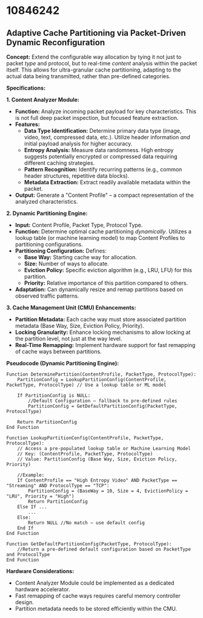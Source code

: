 # 10846242

## Adaptive Cache Partitioning via Packet-Driven Dynamic Reconfiguration

**Concept:** Extend the configurable way allocation by tying it not just to packet *type* and protocol, but to real-time *content* analysis within the packet itself. This allows for ultra-granular cache partitioning, adapting to the actual data being transmitted, rather than pre-defined categories.

**Specifications:**

**1. Content Analyzer Module:**

*   **Function:** Analyze incoming packet payload for key characteristics. This is not full deep packet inspection, but focused feature extraction.
*   **Features:**
    *   **Data Type Identification:** Determine primary data type (image, video, text, compressed data, etc.). Utilize header information *and* initial payload analysis for higher accuracy.
    *   **Entropy Analysis:** Measure data randomness. High entropy suggests potentially encrypted or compressed data requiring different caching strategies.
    *   **Pattern Recognition:** Identify recurring patterns (e.g., common header structures, repetitive data blocks).
    *   **Metadata Extraction:** Extract readily available metadata within the packet.
*   **Output:** Generate a "Content Profile" – a compact representation of the analyzed characteristics.

**2. Dynamic Partitioning Engine:**

*   **Input:** Content Profile, Packet Type, Protocol Type.
*   **Function:** Determine optimal cache partitioning *dynamically*. Utilizes a lookup table (or machine learning model) to map Content Profiles to partitioning configurations.
*   **Partitioning Configuration:** Defines:
    *   **Base Way:** Starting cache way for allocation.
    *   **Size:** Number of ways to allocate.
    *   **Eviction Policy:** Specific eviction algorithm (e.g., LRU, LFU) for this partition.
    *   **Priority:** Relative importance of this partition compared to others.
*   **Adaptation:**  Can dynamically resize and remap partitions based on observed traffic patterns.

**3.  Cache Management Unit (CMU) Enhancements:**

*   **Partition Metadata:**  Each cache way must store associated partition metadata (Base Way, Size, Eviction Policy, Priority).
*   **Locking Granularity:** Enhance locking mechanisms to allow locking at the partition level, not just at the way level.
*   **Real-Time Remapping:** Implement hardware support for fast remapping of cache ways between partitions.

**Pseudocode (Dynamic Partitioning Engine):**

```
Function DeterminePartition(ContentProfile, PacketType, ProtocolType):
    PartitionConfig = LookupPartitionConfig(ContentProfile, PacketType, ProtocolType) // Use a lookup table or ML model

    If PartitionConfig is NULL:
        //Default Configuration – fallback to pre-defined rules
        PartitionConfig = GetDefaultPartitionConfig(PacketType, ProtocolType)

    Return PartitionConfig
End Function

Function LookupPartitionConfig(ContentProfile, PacketType, ProtocolType):
    // Access a pre-populated lookup table or Machine Learning Model
    // Key: (ContentProfile, PacketType, ProtocolType)
    // Value: PartitionConfig (Base Way, Size, Eviction Policy, Priority)

    //Example:
    If ContentProfile == "High Entropy Video" AND PacketType == "Streaming" AND ProtocolType == "TCP":
        PartitionConfig = (BaseWay = 10, Size = 4, EvictionPolicy = "LRU", Priority = "High")
        Return PartitionConfig
    Else If ...
        ...
    Else:
        Return NULL //No match – use default config
    End If
End Function

Function GetDefaultPartitionConfig(PacketType, ProtocolType):
    //Return a pre-defined default configuration based on PacketType and ProtocolType
End Function
```

**Hardware Considerations:**

*   Content Analyzer Module could be implemented as a dedicated hardware accelerator.
*   Fast remapping of cache ways requires careful memory controller design.
*   Partition metadata needs to be stored efficiently within the CMU.